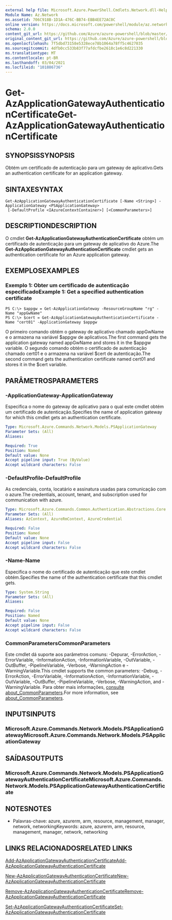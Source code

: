 ```yaml
---
external help file: Microsoft.Azure.PowerShell.Cmdlets.Network.dll-Help.xml
Module Name: Az.Network
ms.assetid: 706C918B-1D1A-476C-BB74-EBB4EE72AC0C
online version: https://docs.microsoft.com/powershell/module/az.network/get-azapplicationgatewayauthenticationcertificate
schema: 2.0.0
content_git_url: https://github.com/Azure/azure-powershell/blob/master/src/Network/Network/help/Get-AzApplicationGatewayAuthenticationCertificate.md
original_content_git_url: https://github.com/Azure/azure-powershell/blob/master/src/Network/Network/help/Get-AzApplicationGatewayAuthenticationCertificate.md
ms.openlocfilehash: 7f5dbd73158e5328ece78b1064a78ff5c4627035
ms.sourcegitcommit: 4dfb0cc533b83f77afdcfbe2618c1e6c8d221330
ms.translationtype: MT
ms.contentlocale: pt-BR
ms.lasthandoff: 03/04/2021
ms.locfileid: "101886736"
---
```

# <span data-ttu-id="07523-101">Get-AzApplicationGatewayAuthenticationCertificate</span><span class="sxs-lookup"><span data-stu-id="07523-101">Get-AzApplicationGatewayAuthenticationCertificate</span></span>

## <span data-ttu-id="07523-102">SYNOPSIS</span><span class="sxs-lookup"><span data-stu-id="07523-102">SYNOPSIS</span></span>
<span data-ttu-id="07523-103">Obtém um certificado de autenticação para um gateway de aplicativo.</span><span class="sxs-lookup"><span data-stu-id="07523-103">Gets an authentication certificate for an application gateway.</span></span>

## <span data-ttu-id="07523-104">SINTAXE</span><span class="sxs-lookup"><span data-stu-id="07523-104">SYNTAX</span></span>

```
Get-AzApplicationGatewayAuthenticationCertificate [-Name <String>] -ApplicationGateway <PSApplicationGateway>
 [-DefaultProfile <IAzureContextContainer>] [<CommonParameters>]
```

## <span data-ttu-id="07523-105">DESCRIPTION</span><span class="sxs-lookup"><span data-stu-id="07523-105">DESCRIPTION</span></span>
<span data-ttu-id="07523-106">O cmdlet **Get-AzApplicationGatewayAuthenticationCertificate** obtém um certificado de autenticação para um gateway de aplicativo do Azure.</span><span class="sxs-lookup"><span data-stu-id="07523-106">The **Get-AzApplicationGatewayAuthenticationCertificate** cmdlet gets an authentication certificate for an Azure application gateway.</span></span>

## <span data-ttu-id="07523-107">EXEMPLOS</span><span class="sxs-lookup"><span data-stu-id="07523-107">EXAMPLES</span></span>

### <span data-ttu-id="07523-108">Exemplo 1: Obter um certificado de autenticação especificado</span><span class="sxs-lookup"><span data-stu-id="07523-108">Example 1: Get a specified authentication certificate</span></span>
```
PS C:\> $appgw = Get-AzApplicationGateway -ResourceGroupName "rg" -Name "appGwName"
PS C:\> $cert = Get-AzApplicationGatewayAuthenticationCertificate -Name "cert01" -ApplicationGateway $appgw
```

<span data-ttu-id="07523-109">O primeiro comando obtém o gateway de aplicativo chamado appGwName e o armazena na variável $appgw de aplicativos.</span><span class="sxs-lookup"><span data-stu-id="07523-109">The first command gets the application gateway named appGwName and stores it in the $appgw variable.</span></span>
<span data-ttu-id="07523-110">O segundo comando obtém o certificado de autenticação chamado cert01 e o armazena na variável $cert de autenticação.</span><span class="sxs-lookup"><span data-stu-id="07523-110">The second command gets the authentication certificate named cert01 and stores it in the $cert variable.</span></span>

## <span data-ttu-id="07523-111">PARÂMETROS</span><span class="sxs-lookup"><span data-stu-id="07523-111">PARAMETERS</span></span>

### <span data-ttu-id="07523-112">-ApplicationGateway</span><span class="sxs-lookup"><span data-stu-id="07523-112">-ApplicationGateway</span></span>
<span data-ttu-id="07523-113">Especifica o nome do gateway de aplicativo para o qual este cmdlet obtém um certificado de autenticação.</span><span class="sxs-lookup"><span data-stu-id="07523-113">Specifies the name of application gateway for which this cmdlet gets an authentication certificate.</span></span>

```yaml
Type: Microsoft.Azure.Commands.Network.Models.PSApplicationGateway
Parameter Sets: (All)
Aliases:

Required: True
Position: Named
Default value: None
Accept pipeline input: True (ByValue)
Accept wildcard characters: False
```

### <span data-ttu-id="07523-114">-DefaultProfile</span><span class="sxs-lookup"><span data-stu-id="07523-114">-DefaultProfile</span></span>
<span data-ttu-id="07523-115">As credenciais, conta, locatário e assinatura usadas para comunicação com o azure.</span><span class="sxs-lookup"><span data-stu-id="07523-115">The credentials, account, tenant, and subscription used for communication with azure.</span></span>

```yaml
Type: Microsoft.Azure.Commands.Common.Authentication.Abstractions.Core.IAzureContextContainer
Parameter Sets: (All)
Aliases: AzContext, AzureRmContext, AzureCredential

Required: False
Position: Named
Default value: None
Accept pipeline input: False
Accept wildcard characters: False
```

### <span data-ttu-id="07523-116">-Name</span><span class="sxs-lookup"><span data-stu-id="07523-116">-Name</span></span>
<span data-ttu-id="07523-117">Especifica o nome do certificado de autenticação que este cmdlet obtém.</span><span class="sxs-lookup"><span data-stu-id="07523-117">Specifies the name of the authentication certificate that this cmdlet gets.</span></span>

```yaml
Type: System.String
Parameter Sets: (All)
Aliases:

Required: False
Position: Named
Default value: None
Accept pipeline input: False
Accept wildcard characters: False
```

### <span data-ttu-id="07523-118">CommonParameters</span><span class="sxs-lookup"><span data-stu-id="07523-118">CommonParameters</span></span>
<span data-ttu-id="07523-119">Este cmdlet dá suporte aos parâmetros comuns: -Depurar, -ErrorAction, -ErrorVariable, -InformationAction, -InformationVariable, -OutVariable, -OutBuffer, -PipelineVariable, -Verbose, -WarningAction e -WarningVariable.</span><span class="sxs-lookup"><span data-stu-id="07523-119">This cmdlet supports the common parameters: -Debug, -ErrorAction, -ErrorVariable, -InformationAction, -InformationVariable, -OutVariable, -OutBuffer, -PipelineVariable, -Verbose, -WarningAction, and -WarningVariable.</span></span> <span data-ttu-id="07523-120">Para obter mais informações, [consulte about_CommonParameters](http://go.microsoft.com/fwlink/?LinkID=113216).</span><span class="sxs-lookup"><span data-stu-id="07523-120">For more information, see [about_CommonParameters](http://go.microsoft.com/fwlink/?LinkID=113216).</span></span>

## <span data-ttu-id="07523-121">INPUTS</span><span class="sxs-lookup"><span data-stu-id="07523-121">INPUTS</span></span>

### <span data-ttu-id="07523-122">Microsoft.Azure.Commands.Network.Models.PSApplicationGateway</span><span class="sxs-lookup"><span data-stu-id="07523-122">Microsoft.Azure.Commands.Network.Models.PSApplicationGateway</span></span>

## <span data-ttu-id="07523-123">SAÍDAS</span><span class="sxs-lookup"><span data-stu-id="07523-123">OUTPUTS</span></span>

### <span data-ttu-id="07523-124">Microsoft.Azure.Commands.Network.Models.PSApplicationGatewayAuthenticationCertificate</span><span class="sxs-lookup"><span data-stu-id="07523-124">Microsoft.Azure.Commands.Network.Models.PSApplicationGatewayAuthenticationCertificate</span></span>

## <span data-ttu-id="07523-125">NOTES</span><span class="sxs-lookup"><span data-stu-id="07523-125">NOTES</span></span>
* <span data-ttu-id="07523-126">Palavras-chave: azure, azurerm, arm, resource, management, manager, network, networking</span><span class="sxs-lookup"><span data-stu-id="07523-126">Keywords: azure, azurerm, arm, resource, management, manager, network, networking</span></span>

## <span data-ttu-id="07523-127">LINKS RELACIONADOS</span><span class="sxs-lookup"><span data-stu-id="07523-127">RELATED LINKS</span></span>

[<span data-ttu-id="07523-128">Add-AzApplicationGatewayAuthenticationCertificate</span><span class="sxs-lookup"><span data-stu-id="07523-128">Add-AzApplicationGatewayAuthenticationCertificate</span></span>](./Add-AzApplicationGatewayAuthenticationCertificate.md)

[<span data-ttu-id="07523-129">New-AzApplicationGatewayAuthenticationCertificate</span><span class="sxs-lookup"><span data-stu-id="07523-129">New-AzApplicationGatewayAuthenticationCertificate</span></span>](./New-AzApplicationGatewayAuthenticationCertificate.md)

[<span data-ttu-id="07523-130">Remove-AzApplicationGatewayAuthenticationCertificate</span><span class="sxs-lookup"><span data-stu-id="07523-130">Remove-AzApplicationGatewayAuthenticationCertificate</span></span>](./Remove-AzApplicationGatewayAuthenticationCertificate.md)

[<span data-ttu-id="07523-131">Set-AzApplicationGatewayAuthenticationCertificate</span><span class="sxs-lookup"><span data-stu-id="07523-131">Set-AzApplicationGatewayAuthenticationCertificate</span></span>](./Set-AzApplicationGatewayAuthenticationCertificate.md)


